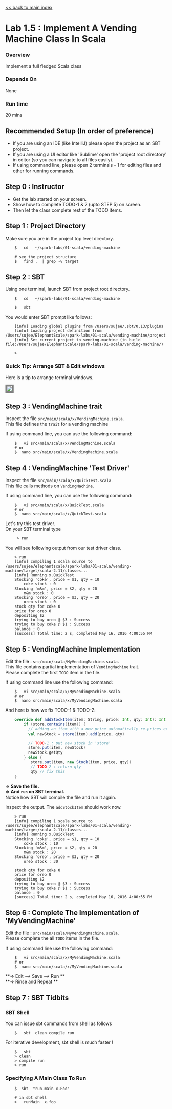 <link rel='stylesheet' href='../../assets/main.css'/>

[<< back to main index](../../README.md) 

Lab 1.5 : Implement A Vending Machine Class In Scala
===================================

### Overview
Implement a full fledged Scala class

### Depends On 
None

### Run time
20 mins

## Recommended Setup (In order of preference)
* If you are using an IDE (like IntelliJ)  please open the project as an SBT project.
* If you are using a UI editor like 'Sublime'  open the 'project root directory'  in editor (so you can navigate to all files easily).
* If using command line, please open 2 terminals - 1 for editing files and other for running commands.

## Step 0 : Instructor
* Get the lab started on your screen. 
* Show how to complete TODO-1 & 2 (upto STEP 5) on screen.
* Then let the class complete rest of the TODO items.


## Step 1 : Project Directory
Make sure you are in the project top level directory.

```
    $   cd   ~/spark-labs/01-scala/vending-machine

    # see the project structure
    $   find .  | grep -v target
```


## Step 2 : SBT
Using one terminal, launch SBT from project root directory.
```
    $   cd   ~/spark-labs/01-scala/vending-machine

    $   sbt

```

You would enter SBT prompt like follows:

```console
    [info] Loading global plugins from /Users/sujee/.sbt/0.13/plugins
    [info] Loading project definition from /Users/sujee/ElephantScale/spark-labs/01-scala/vending-machine/project
    [info] Set current project to vending-machine (in build file:/Users/sujee/ElephantScale/spark-labs/01-scala/vending-machine/)

    > 
```

### Quick Tip: Arrange SBT & Edit windows
Here is a tip to arrange terminal windows.  

<img src="../../images/1.5a.png" style="border: 5px solid grey ; max-width:100%;" />


## Step 3 : VendingMachine trait
Inspect  the file `src/main/scala/x/VendingMachine.scala`.  
This file defines the `trait` for a vending machine

If using command line, you can use the following command:
```
    $   vi src/main/scala/x/VendingMachine.scala
    # or
    $  nano src/main/scala/x/VendingMachine.scala
```

## Step 4 : VendingMachine 'Test Driver'
Inspect  the file `src/main/scala/x/QuickTest.scala`.  
This file calls methods on `VendingMachine`.

If using command line, you can use the following command:
```
    $   vi src/main/scala/x/QuickTest.scala
    # or
    $  nano src/main/scala/x/QuickTest.scala
```

Let's try this test driver.  
On your SBT terminal type 
```
     > run
```

You will see following output from our test driver class.
```console
    > run
    [info] compiling 1 scala source to /users/sujee/elephantscale/spark-labs/01-scala/vending-machine/target/scala-2.11/classes...
    [info] Running x.QuickTest
    Stocking 'coke', price = $1, qty = 10
        coke stock : 0
    Stocking 'm&m', price = $2, qty = 20
        m&m stock : 0
    Stocking 'oreo', price = $3, qty = 20
        oreo stock : 0
    stock qty for coke 0
    price for oreo 0
    depositing $2
    trying to buy oreo @ $3 : Success
    trying to buy coke @ $1 : Success
    balance : 0
    [success] Total time: 2 s, completed May 16, 2016 4:00:55 PM

```

## Step 5 : VendingMachine Implementation
Edit the file : `src/main/scala/MyVendingMachine.scala`.  
This file contains partial implementation of `VendingMachine` trait.  
Please complete the first `TODO` item in the file.

If using command line use the following command:
```
    $   vi src/main/scala/x/MyVendingMachine.scala
    # or
    $  nano src/main/scala/x/MyVendingMachine.scala

```

And here is how we fix TODO-1 & TODO-2:

```scala
    override def addStockItem(item: String, price: Int, qty: Int): Int = {
        if (store.contains(item)) {
          // adding an item with a new price automatically re-prices existing stock
          val newStock = store(item).add(price, qty)

          // TODO-1 : put new stock in 'store'
          store.put(item, newStock)
          newStock.getQty
        } else {
           store.put(item, new Stock(item, price, qty))
           // TODO-2 : return qty
           qty // fix this
    }
```

**=> Save the file.**  
**=> And `run` on SBT terminal.**  
Notice how SBT will compile the file and run it again.

Inspect the output.  The `addStockItem` should work now.

```console
    > run
    [info] compiling 1 scala source to /users/sujee/elephantscale/spark-labs/01-scala/vending-machine/target/scala-2.11/classes...
    [info] Running x.QuickTest
    Stocking 'coke', price = $1, qty = 10
        coke stock : 10
    Stocking 'm&m', price = $2, qty = 20
        m&m stock : 20
    Stocking 'oreo', price = $3, qty = 20
        oreo stock : 30

    stock qty for coke 0
    price for oreo 0
    depositing $2
    trying to buy oreo @ $3 : Success
    trying to buy coke @ $1 : Success
    balance : 0
    [success] Total time: 2 s, completed May 16, 2016 4:00:55 PM

```


## Step 6 : Complete The Implementation of 'MyVendingMachine'
Edit the file : `src/main/scala/MyVendingMachine.scala`.  
Please complete the all `TODO` items in the file.

If using command line use the following command:
```
    $   vi src/main/scala/x/MyVendingMachine.scala
    # or
    $  nano src/main/scala/x/MyVendingMachine.scala

```

**=> Edit --> Save --> Run **   
**=> Rinse and Repeat **   


## Step 7 : SBT Tidbits

### SBT Shell
You can issue sbt commands from shell as follows
```
    $   sbt  clean compile run
```

For iterative development, sbt shell is much faster !

```
    $   sbt
    > clean
    > compile run
    > run
```

### Specifying A Main Class To Run
```
    $  sbt  "run-main x.Foo"
```

```
    # in sbt shell
    >   runMain  x.foo
```